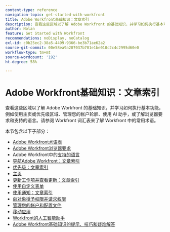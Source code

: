 ```yaml
---
content-type: reference
navigation-topic: get-started-with-workfront
title: Adobe Workfront基础知识：文章索引
description: 查看这些区域以了解 Adobe Workfront 的基础知识，并学习如何执行基本功能，例如使用主页或优先级区域、管理您的帐户轮廓、使用 AI 助手，或了解浏览器要求和支持的语言。请参阅 Workfront 词汇表来了解 Workfront 中的常用术语。
author: Nolan
feature: Get Started with Workfront
recommendations: noDisplay, noCatalog
exl-id: c0b25ec2-38a5-4499-9366-be3b71ae62a2
source-git-commit: 00e58ea9a207037b701e1be010c2c4c2995d60e0
workflow-type: tm+mt
source-wordcount: '192'
ht-degree: 58%

---
```


# Adobe Workfront基础知识：文章索引

<!--Audited: 01/2025-->

查看这些区域以了解 Adobe Workfront 的基础知识，并学习如何执行基本功能，例如使用主页或优先级区域、管理您的帐户轮廓、使用 AI 助手，或了解浏览器要求和支持的语言。请参阅 Workfront 词汇表来了解 Workfront 中的常用术语。

本节包含以下子部分：

* [Adobe Workfront术语表](../workfront-basics/navigate-workfront/workfront-navigation/workfront-terminology-glossary.md)
* [Adobe Workfront浏览器要求](../workfront-basics/workfront-browser-requirements.md)
* Adobe Workfront中的[支持的语言](../workfront-basics/supported-languages-in-workfront.md)
* [导航Adobe Workfront：文章索引](../workfront-basics/navigate-workfront/navigate-workfront.md)
* [优先级：文章索引](/help/quicksilver/workfront-basics/priorities/priorities-toc.md)
* [主页](../workfront-basics/using-home/home.md)
* [更新工作项并查看更新：文章索引](../workfront-basics/updating-work-items-and-viewing-updates/update-work-items-and-view-updates.md)
* [使用自定义表单](../workfront-basics/work-with-custom-forms/work-with-custom-forms.md)
* [使用通知：文章索引](../workfront-basics/using-notifications/use-notifications.md)
* [向对象授予权限并请求权限](../workfront-basics/grant-and-request-access-to-objects/grant-and-request-access-to-objects.md)
* [管理您的帐户和配置文件](../workfront-basics/manage-your-account-and-profile/manage-your-account-and-profile.md)
* [移动应用](../workfront-basics/mobile-apps/mobile-apps.md)
* [Workfront的人工智能助手](/help/quicksilver/workfront-basics/ai-assistant/ai-assistant.md)
* [Adobe Workfront基础知识的提示、技巧和疑难解答](../workfront-basics/tips-tricks-and-troubleshooting/tips-tricks-troubleshooting-basics.md)
